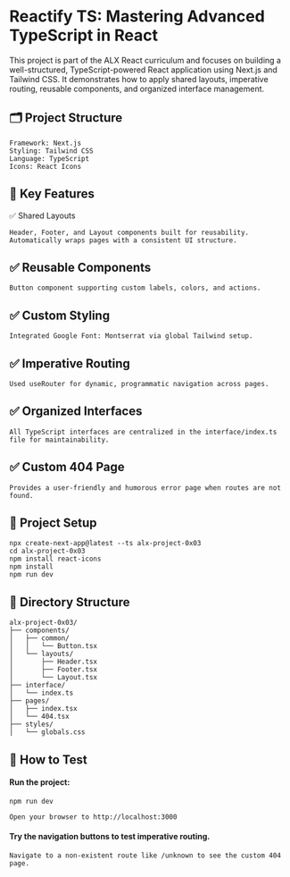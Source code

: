 # Reactify TS: Mastering Advanced TypeScript in React

This project is part of the ALX React curriculum and focuses on building a well-structured, TypeScript-powered React application using Next.js and Tailwind CSS. It demonstrates how to apply shared layouts, imperative routing, reusable components, and organized interface management.

## 🗂 Project Structure

    Framework: Next.js
    Styling: Tailwind CSS
    Language: TypeScript
    Icons: React Icons

## 📁 Key Features
✅ Shared Layouts

    Header, Footer, and Layout components built for reusability.
    Automatically wraps pages with a consistent UI structure.

## ✅ Reusable Components

    Button component supporting custom labels, colors, and actions.

## ✅ Custom Styling

    Integrated Google Font: Montserrat via global Tailwind setup.

## ✅ Imperative Routing

    Used useRouter for dynamic, programmatic navigation across pages.

## ✅ Organized Interfaces

    All TypeScript interfaces are centralized in the interface/index.ts file for maintainability.

## ✅ Custom 404 Page

    Provides a user-friendly and humorous error page when routes are not found.

## 📂 Project Setup

    npx create-next-app@latest --ts alx-project-0x03
    cd alx-project-0x03
    npm install react-icons
    npm install
    npm run dev

## 📁 Directory Structure

    alx-project-0x03/
    ├── components/
    │   ├── common/
    │   │   └── Button.tsx
    │   └── layouts/
    │       ├── Header.tsx
    │       ├── Footer.tsx
    │       └── Layout.tsx
    ├── interface/
    │   └── index.ts
    ├── pages/
    │   ├── index.tsx
    │   └── 404.tsx
    ├── styles/
    │   └── globals.css

## 🧪 How to Test

#### Run the project:

    npm run dev

    Open your browser to http://localhost:3000

#### Try the navigation buttons to test imperative routing.

    Navigate to a non-existent route like /unknown to see the custom 404 page.
